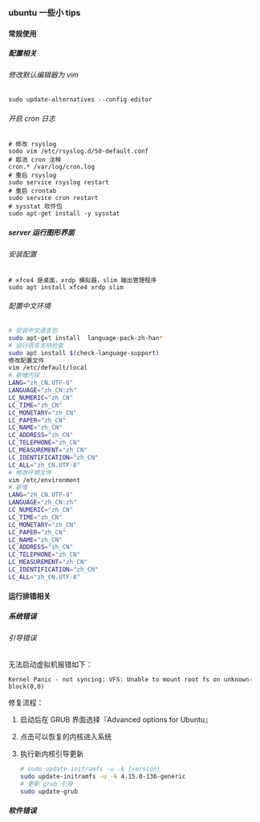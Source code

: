 ### ubuntu 一些小 tips

#### 常规使用

##### 配置相关

###### 修改默认编辑器为 vim

```shell
sudo update-alternatives --config editor
```

###### 开启 cron 日志

```shell
# 修改 rsyslog
sodo vim /etc/rsyslog.d/50-default.conf
# 取消 cron 注释
cron.* /var/log/cron.log
# 重启 rsyslog
sudo service rsyslog restart
# 重启 crontab
sudo service cron restart
# sysstat 软件包
sudo apt-get install -y sysstat
```

##### server 运行图形界面

###### 安装配置

```
# xfce4 是桌面，xrdp 模拟器，slim 输出管理程序
sudo apt install xfce4 xrdp slim
```

###### 配置中文环境

```bash
# 安装中文语言包
sudo apt-get install  language-pack-zh-han*
# 运行语言支持检查
sudo apt install $(check-language-support)
修改配置文件
vim /etc/default/local
# 新增内容
LANG="zh_CN.UTF-8"
LANGUAGE="zh_CN:zh"
LC_NUMERIC="zh_CN"
LC_TIME="zh_CN"
LC_MONETARY="zh_CN"
LC_PAPER="zh_CN"
LC_NAME="zh_CN"
LC_ADDRESS="zh_CN"
LC_TELEPHONE="zh_CN"
LC_MEASUREMENT="zh_CN"
LC_IDENTIFICATION="zh_CN"
LC_ALL="zh_CN.UTF-8"
# 修改环境文件
vim /etc/environment
# 新增
LANG="zh_CN.UTF-8"
LANGUAGE="zh_CN:zh"
LC_NUMERIC="zh_CN"
LC_TIME="zh_CN"
LC_MONETARY="zh_CN"
LC_PAPER="zh_CN"
LC_NAME="zh_CN"
LC_ADDRESS="zh_CN"
LC_TELEPHONE="zh_CN"
LC_MEASUREMENT="zh_CN"
LC_IDENTIFICATION="zh_CN"
LC_ALL="zh_CN.UTF-8"
```

#### 运行排错相关

##### 系统错误

###### 引导错误 

无法启动虚拟机报错如下：

```
Kernel Panic - not syncing: VFS: Unable to mount root fs on unknown-block(0,0)
```

修复流程：

1. 启动后在 GRUB 界面选择『Advanced options for Ubuntu』

2. 点击可以恢复的内核进入系统

3. 执行新内核引导更新

   ```bash
   # sudo update-initramfs -u -k {version}
   sudo update-initramfs -u -k 4.15.0-136-generic
   # 更新 grub 引导
   sudo update-grub
   ```

   

##### 软件错误